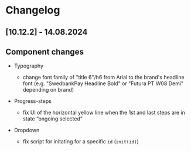 # Changelog

## \[10.12.2\] - 14.08.2024

## Component changes

- Typography

  - change font family of "title 6"/h6 from Arial to the brand's headline font (e.g. "SwedbankPay Headline Bold" or "Futura PT W08 Demi" depending on brand)

- Progress-steps

  - fix UI of the horizontal yellow line when the 1st and last steps are in state “ongoing selected”

- Dropdown
  - fix script for initating for a specific `id` (`init(id)`)
